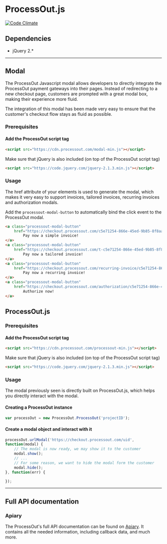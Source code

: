 ProcessOut.js
=====================

[![Code Climate](https://codeclimate.com/github/ProcessOut/processout.js/badges/gpa.svg)](https://codeclimate.com/github/ProcessOut/processout.js)

Dependencies
------------

* jQuery 2.*

-------------------------


Modal
----------------

The ProcessOut Javascript modal allows developers to directly integrate the ProcessOut
payment gateways into their pages. Instead of redirecting to a new checkout page,
customers are prompted with a great modal box, making their experience more
fluid.

The integration of this modal has been made very easy to ensure that the customer's
checkout flow stays as fluid as possible.

### Prerequisites

#### Add the ProcessOut script tag
``` html
<script src="https://cdn.processout.com/modal-min.js"></script>
```

Make sure that jQuery is also included (on top of the ProcessOut script tag)
``` html
<script src="https://code.jquery.com/jquery-2.1.3.min.js"></script>
```

### Usage

The href attribute of your elements is used to generate the modal, which makes
it very easy to support invoices, tailored invoices, recurring invoices
and authorization modals.

Add the `processout-modal-button` to automatically bind the click event to
the ProcessOut modal.

``` html
<a class="processout-modal-button"
	href="https://checkout.processout.com/c5e71254-866e-45ed-9b85-8f8aa7b6044d">
		Pay now a simple invoice!
</a>
<a class="processout-modal-button"
	href="https://checkout.processout.com/t-c5e71254-866e-45ed-9b85-8f8aa7b6044d">
		Pay now a tailored invoice!
</a>
<a class="processout-modal-button"
	href="https://checkout.processout.com/recurring-invoice/c5e71254-866e-45ed-9b85-8f8aa7b6044d">
		Pay now a recurring invoice!
</a>
<a class="processout-modal-button"
	href="https://checkout.processout.com/authorization/c5e71254-866e-45ed-9b85-8f8aa7b6044d/customers/c5e71254-866e-45ed-9b85-8f8aa7b6044d">
		Authorize now!
</a>
```

ProcessOut.js
-------------

### Prerequisites

#### Add the ProcessOut script tag
``` html
<script src="https://cdn.processout.com/processout-min.js"></script>
```

Make sure that jQuery is also included (on top of the ProcessOut script tag)
``` html
<script src="https://code.jquery.com/jquery-2.1.3.min.js"></script>
```

### Usage

The modal previously seen is directly built on ProcessOut.js, which helps you directly interact with the modal.

#### Creating a ProcessOut instance

```js
var processOut = new ProcessOut.ProcessOut('projectID');
```

#### Create a modal object and interact with it

```js
processOut.urlModal('https://checkout.processout.com/uid',
function(modal) {
	// The modal is now ready, we may show it to the customer
	modal.show();
	// ...
	// For some reason, we want to hide the modal form the customer
	modal.hide();
}, function(err) {

});
```

-------------------------

Full API documentation
----------------------

### Apiary

The ProcessOut's full API documentation can be found on [Apiary](http://docs.processout.apiary.io). It contains all the needed information, including callback data, and much more.
